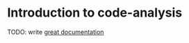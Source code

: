 # Introduction to code-analysis

TODO: write [great documentation](http://jacobian.org/writing/what-to-write/)
